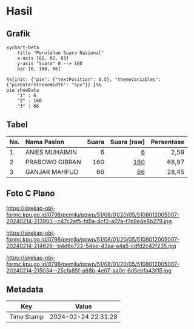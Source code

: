 # Hasil

## Grafik

```mermaid
xychart-beta
    title "Perolehan Suara Nasional"
    x-axis [01, 02, 03]
    y-axis "Suara" 0 --> 160
    bar [6, 160, 66]
```

```mermaid
%%{init: {"pie": {"textPosition": 0.5}, "themeVariables": {"pieOuterStrokeWidth": "5px"}} }%%
pie showData
    "1" : 6
    "2" : 160
    "3" : 66
```

## Tabel

| No. | Nama Paslon    | Suara | Suara (raw) | Persentase |
|:--- |:-------------- | -----:| -----------:| ----------:|
| 1   | ANIES MUHAIMIN | 6     | [6][p-1]    | 2,59       |
| 2   | PRABOWO GIBRAN | 160   | [160][p-2]  | 68,97      |
| 3   | GANJAR MAHFUD  | 66    | [66][p-3]   | 28,45      |


[p-1]: https://github.com/gigit-pemilu/pemilu-2024/blob/main/pilpres/hitung-suara/sub/51-bali/sub/08-buleleng/sub/01-gerokgak/sub/2005-banyupoh/sub/007-tps/sub/paslon-1.txt
[p-2]: https://github.com/gigit-pemilu/pemilu-2024/blob/main/pilpres/hitung-suara/sub/51-bali/sub/08-buleleng/sub/01-gerokgak/sub/2005-banyupoh/sub/007-tps/sub/paslon-2.txt
[p-3]: https://github.com/gigit-pemilu/pemilu-2024/blob/main/pilpres/hitung-suara/sub/51-bali/sub/08-buleleng/sub/01-gerokgak/sub/2005-banyupoh/sub/007-tps/sub/paslon-3.txt

## Foto C Plano

https://sirekap-obj-formc.kpu.go.id/0798/pemilu/ppwp/51/08/01/20/05/5108012005007-20240214-213903--c47c2ef5-fd5a-4cf2-a07a-f7d8e4e8b279.jpg

https://sirekap-obj-formc.kpu.go.id/0798/pemilu/ppwp/51/08/01/20/05/5108012005007-20240214-214626--b4d6e722-54ee-43aa-a4a5-cdfd2c42f235.jpg

https://sirekap-obj-formc.kpu.go.id/0798/pemilu/ppwp/51/08/01/20/05/5108012005007-20240214-215034--25cfa85f-a88b-4e07-aa0c-6d5ebfa43f15.jpg


## Metadata

| Key        | Value               |
| ---------- | ------------------- |
| Time Stamp | 2024-02-24 22:31:28 |



